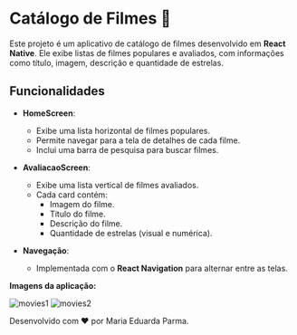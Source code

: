 # Catálogo de Filmes 🎥

Este projeto é um aplicativo de catálogo de filmes desenvolvido em **React Native**. Ele exibe listas de filmes populares e avaliados, com informações como título, imagem, descrição e quantidade de estrelas.

## Funcionalidades

- **HomeScreen**:
  - Exibe uma lista horizontal de filmes populares.
  - Permite navegar para a tela de detalhes de cada filme.
  - Inclui uma barra de pesquisa para buscar filmes.

- **AvaliacaoScreen**:
  - Exibe uma lista vertical de filmes avaliados.
  - Cada card contém:
    - Imagem do filme.
    - Título do filme.
    - Descrição do filme.
    - Quantidade de estrelas (visual e numérica).

- **Navegação**:
  - Implementada com o **React Navigation** para alternar entre as telas.

**Imagens da aplicação:**

![movies1](./assets/movies1.png)
![movies2](./assets/movies2.png)

Desenvolvido com ❤️ por Maria Eduarda Parma.